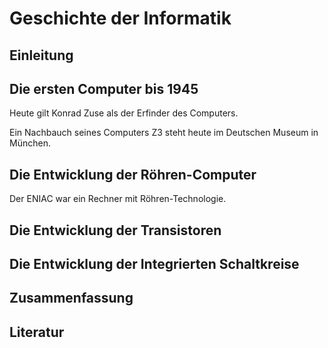 # Geschichte der Informatik

## Einleitung

## Die ersten Computer bis 1945

Heute gilt Konrad Zuse als der Erfinder des Computers.

Ein Nachbauch seines Computers Z3 steht heute im Deutschen Museum in München.
## Die Entwicklung der Röhren-Computer 

Der ENIAC war ein Rechner mit Röhren-Technologie.

## Die Entwicklung der Transistoren

## Die Entwicklung der Integrierten Schaltkreise

## Zusammenfassung

## Literatur
